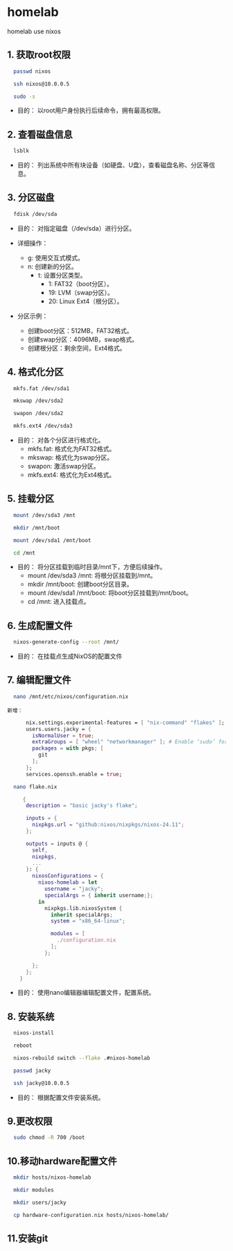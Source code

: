 # homelab
homelab use nixos

## 1. 获取root权限
```bash
  passwd nixos
```
```bash
  ssh nixos@10.0.0.5
```
```bash
  sudo -s
```
  * 目的： 以root用户身份执行后续命令，拥有最高权限。
    
## 2. 查看磁盘信息
```bash
  lsblk
```
  * 目的： 列出系统中所有块设备（如硬盘、U盘），查看磁盘名称、分区等信息。
    
## 3. 分区磁盘
```bash
  fdisk /dev/sda
```
* 目的： 对指定磁盘（/dev/sda）进行分区。
  
* 详细操作：
    * g: 使用交互式模式。
    * n: 创建新的分区。
        * t: 设置分区类型。
            * 1: FAT32（boot分区）。
            * 19: LVM（swap分区）。
            * 20: Linux Ext4（根分区）。
* 分区示例：
    * 创建boot分区：512MB，FAT32格式。
    * 创建swap分区：4096MB，swap格式。
    * 创建根分区：剩余空间，Ext4格式。
      
## 4. 格式化分区
```bash
  mkfs.fat /dev/sda1
```
```bash
  mkswap /dev/sda2
```
```bash
  swapon /dev/sda2
```
```bash
  mkfs.ext4 /dev/sda3
```
  * 目的： 对各个分区进行格式化。
    * mkfs.fat: 格式化为FAT32格式。
    * mkswap: 格式化为swap分区。
    * swapon: 激活swap分区。
    * mkfs.ext4: 格式化为Ext4格式。
      
## 5. 挂载分区
```bash
  mount /dev/sda3 /mnt
```
```bash
  mkdir /mnt/boot
```
```bash
  mount /dev/sda1 /mnt/boot
```
```bash
  cd /mnt
```
  * 目的： 将分区挂载到临时目录/mnt下，方便后续操作。
    * mount /dev/sda3 /mnt: 将根分区挂载到/mnt。
    * mkdir /mnt/boot: 创建boot分区目录。
    * mount /dev/sda1 /mnt/boot: 将boot分区挂载到/mnt/boot。
    * cd /mnt: 进入挂载点。
      
## 6. 生成配置文件
```bash
  nixos-generate-config --root /mnt/
```
  * 目的： 在挂载点生成NixOS的配置文件
    
## 7. 编辑配置文件
```bash
  nano /mnt/etc/nixos/configuration.nix
```
    新增：
   
```nix
      nix.settings.experimental-features = [ "nix-command" "flakes" ];
      users.users.jacky = {
        isNormalUser = true;
        extraGroups = [ "wheel" "networkmanager" ]; # Enable ‘sudo’ for the user.
        packages = with pkgs; [
          git
        ];
      };
      services.openssh.enable = true;
```
```bash
  nano flake.nix
```
```nix     
     {
      description = "basic jacky's flake";

      inputs = { 
        nixpkgs.url = "github:nixos/nixpkgs/nixos-24.11";
      };

      outputs = inputs @ {
        self,
        nixpkgs,
        ...
      }: {
        nixosConfigurations = {
          nixos-homelab = let
            username = "jacky";
            specialArgs = { inherit username;};
          in
            nixpkgs.lib.nixosSystem {
              inherit specialArgs;
              system = "x86_64-linux";

              modules = [  
                ./configuration.nix  
              ];
            };

        };
      };
    }
```


  * 目的： 使用nano编辑器编辑配置文件，配置系统。
  
## 8. 安装系统
```bash
  nixos-install
```
```bash
  reboot
```
```bash
  nixos-rebuild switch --flake .#nixos-homelab
```
```bash
  passwd jacky
```
```bash
  ssh jacky@10.0.0.5
```
  * 目的： 根据配置文件安装系统。
    
## 9.更改权限
```bash
  sudo chmod -R 700 /boot
```  
## 10.移动hardware配置文件
```bash
  mkdir hosts/nixos-homelab
```
```bash
  mkdir modules
```
```bash
  mkdir users/jacky
```
```bash
  cp hardware-configuration.nix hosts/nixos-homelab/
```
## 11.安装git




